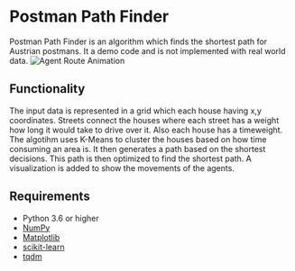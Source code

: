 # Postman Path Finder
 Postman Path Finder is an algorithm which finds the shortest path for Austrian postmans. It a demo code and is not implemented with real world data.
![Agent Route Animation](/animations/smallAnimation.gif)


## Functionality
 The input data is represented in a grid which each house having x,y coordinates. Streets connect the houses where each street has a weight how long it would take to drive over it. Also each house has a timeweight.
 The algotihm uses K-Means to cluster the houses based on how time consuming an area is. It then generates a path based on the shortest decisions. This path is then optimized to find the shortest path. A visualization is added to show the movements of the agents.


## Requirements

- Python 3.6 or higher
- [NumPy](https://numpy.org/)
- [Matplotlib](https://matplotlib.org/)
- [scikit-learn](https://scikit-learn.org/)
- [tqdm](https://tqdm.github.io/)